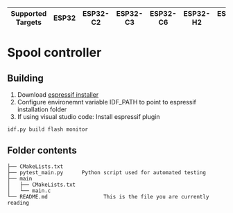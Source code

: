 | Supported Targets | ESP32 | ESP32-C2 | ESP32-C3 | ESP32-C6 | ESP32-H2 | ESP32-P4 | ESP32-S2 | ESP32-S3 |
| ----------------- | ----- | -------- | -------- | -------- | -------- | -------- | -------- | -------- |

# Spool controller

## Building

1. Download [espressif installer ](https://dl.espressif.com/dl/esp-idf/?idf=4.4)
2. Configure environemnt variable IDF_PATH to point to espressif installation folder
3. If using visual studio code: Install espressif plugin

```
idf.py build flash monitor
```


## Folder contents

```
├── CMakeLists.txt
├── pytest_main.py      Python script used for automated testing
├── main
│   ├── CMakeLists.txt
│   └── main.c
└── README.md                  This is the file you are currently reading
```



